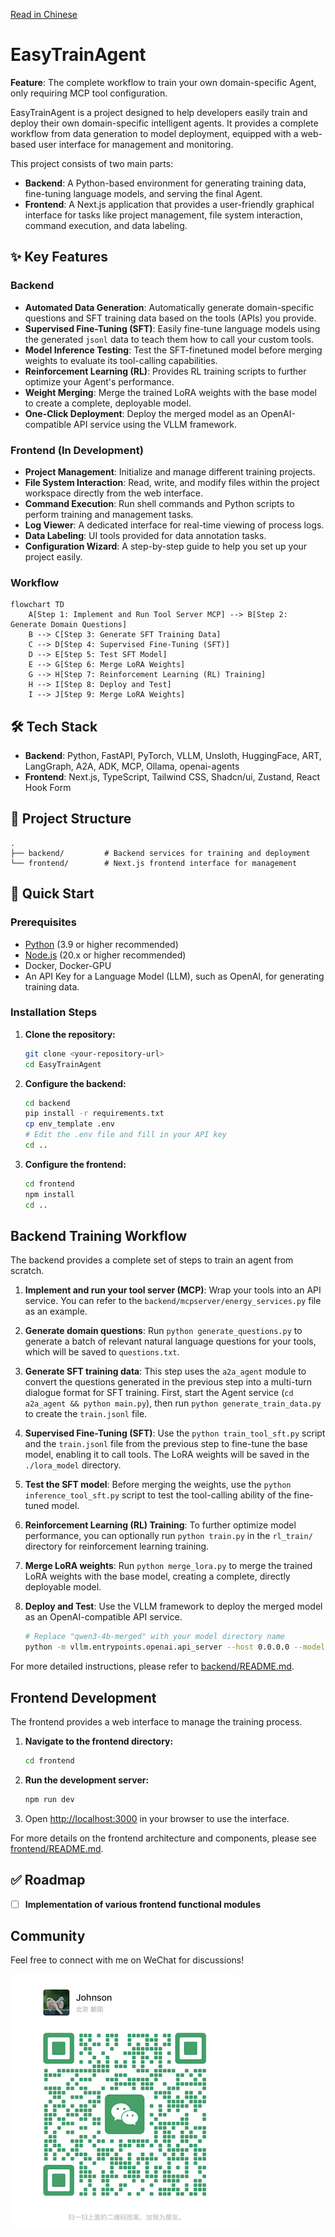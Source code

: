 [Read in Chinese](./README_ZH.md)

# EasyTrainAgent
**Feature**: The complete workflow to train your own domain-specific Agent, only requiring MCP tool configuration.

EasyTrainAgent is a project designed to help developers easily train and deploy their own domain-specific intelligent agents. It provides a complete workflow from data generation to model deployment, equipped with a web-based user interface for management and monitoring.

This project consists of two main parts:
- **Backend**: A Python-based environment for generating training data, fine-tuning language models, and serving the final Agent.
- **Frontend**: A Next.js application that provides a user-friendly graphical interface for tasks like project management, file system interaction, command execution, and data labeling.

## ✨ Key Features

### Backend
- **Automated Data Generation**: Automatically generate domain-specific questions and SFT training data based on the tools (APIs) you provide.
- **Supervised Fine-Tuning (SFT)**: Easily fine-tune language models using the generated `jsonl` data to teach them how to call your custom tools.
- **Model Inference Testing**: Test the SFT-finetuned model before merging weights to evaluate its tool-calling capabilities.
- **Reinforcement Learning (RL)**: Provides RL training scripts to further optimize your Agent's performance.
- **Weight Merging**: Merge the trained LoRA weights with the base model to create a complete, deployable model.
- **One-Click Deployment**: Deploy the merged model as an OpenAI-compatible API service using the VLLM framework.

### Frontend (In Development)
- **Project Management**: Initialize and manage different training projects.
- **File System Interaction**: Read, write, and modify files within the project workspace directly from the web interface.
- **Command Execution**: Run shell commands and Python scripts to perform training and management tasks.
- **Log Viewer**: A dedicated interface for real-time viewing of process logs.
- **Data Labeling**: UI tools provided for data annotation tasks.
- **Configuration Wizard**: A step-by-step guide to help you set up your project easily.

### Workflow
```mermaid
flowchart TD
    A[Step 1: Implement and Run Tool Server MCP] --> B[Step 2: Generate Domain Questions]
    B --> C[Step 3: Generate SFT Training Data]
    C --> D[Step 4: Supervised Fine-Tuning (SFT)]
    D --> E[Step 5: Test SFT Model]
    E --> G[Step 6: Merge LoRA Weights]
    G --> H[Step 7: Reinforcement Learning (RL) Training]
    H --> I[Step 8: Deploy and Test]
    I --> J[Step 9: Merge LoRA Weights]
```

## 🛠️ Tech Stack

- **Backend**: Python, FastAPI, PyTorch, VLLM, Unsloth, HuggingFace, ART, LangGraph, A2A, ADK, MCP, Ollama, openai-agents
- **Frontend**: Next.js, TypeScript, Tailwind CSS, Shadcn/ui, Zustand, React Hook Form

## 📂 Project Structure

```
.
├── backend/         # Backend services for training and deployment
└── frontend/        # Next.js frontend interface for management
```

## 🚀 Quick Start

### Prerequisites

- [Python](https://www.python.org/) (3.9 or higher recommended)
- [Node.js](https://nodejs.org/) (20.x or higher recommended)
- Docker, Docker-GPU
- An API Key for a Language Model (LLM), such as OpenAI, for generating training data.

### Installation Steps

1.  **Clone the repository:**
    ```bash
    git clone <your-repository-url>
    cd EasyTrainAgent
    ```

2.  **Configure the backend:**
    ```bash
    cd backend
    pip install -r requirements.txt
    cp env_template .env
    # Edit the .env file and fill in your API key
    cd ..
    ```

3.  **Configure the frontend:**
    ```bash
    cd frontend
    npm install
    cd ..
    ```

## Backend Training Workflow

The backend provides a complete set of steps to train an agent from scratch.

1.  **Implement and run your tool server (MCP)**: Wrap your tools into an API service. You can refer to the `backend/mcpserver/energy_services.py` file as an example.

2.  **Generate domain questions**: Run `python generate_questions.py` to generate a batch of relevant natural language questions for your tools, which will be saved to `questions.txt`.

3.  **Generate SFT training data**: This step uses the `a2a_agent` module to convert the questions generated in the previous step into a multi-turn dialogue format for SFT training. First, start the Agent service (`cd a2a_agent && python main.py`), then run `python generate_train_data.py` to create the `train.jsonl` file.

4.  **Supervised Fine-Tuning (SFT)**: Use the `python train_tool_sft.py` script and the `train.jsonl` file from the previous step to fine-tune the base model, enabling it to call tools. The LoRA weights will be saved in the `./lora_model` directory.

5.  **Test the SFT model**: Before merging the weights, use the `python inference_tool_sft.py` script to test the tool-calling ability of the fine-tuned model.

6.  **Reinforcement Learning (RL) Training**: To further optimize model performance, you can optionally run `python train.py` in the `rl_train/` directory for reinforcement learning training.

7.  **Merge LoRA weights**: Run `python merge_lora.py` to merge the trained LoRA weights with the base model, creating a complete, directly deployable model.

8.  **Deploy and Test**: Use the VLLM framework to deploy the merged model as an OpenAI-compatible API service.
    ```bash
    # Replace "qwen3-4b-merged" with your model directory name
    python -m vllm.entrypoints.openai.api_server --host 0.0.0.0 --model qwen3-4b-merged
    ```

For more detailed instructions, please refer to [backend/README.md](backend/README.md).

## Frontend Development

The frontend provides a web interface to manage the training process.

1.  **Navigate to the frontend directory:**
    ```bash
    cd frontend
    ```

2.  **Run the development server:**
    ```bash
    npm run dev
    ```

3.  Open [http://localhost:3000](http://localhost:3000) in your browser to use the interface.

For more details on the frontend architecture and components, please see [frontend/README.md](frontend/README.md).

## ✅ Roadmap

- [ ] **Implementation of various frontend functional modules**

## Community

Feel free to connect with me on WeChat for discussions!

![weichat.png](docs%2Fweichat.png)
